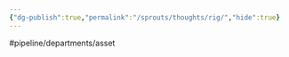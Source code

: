 ```yaml
---
{"dg-publish":true,"permalink":"/sprouts/thoughts/rig/","hide":true}
---
```


#pipeline/departments/asset 